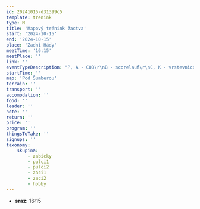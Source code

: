 ```yaml
---
id: 20241015-d31399c5
template: trenink
type: M
title: 'Mapový trénink žactva'
start: '2024-10-15'
end: '2024-10-15'
place: 'Zadní Hády'
meetTime: '16:15'
meetPlace: ''
link: ''
eventTypeDescription: "P, A - COB\r\nB - scorelauf\r\nC, K - vrstevnicovka"
startTime: ''
map: 'Pod Šumberou'
terrain: ''
transport: ''
accomodation: ''
food: ''
leader: ''
note: ''
return: ''
price: ''
program: ''
thingsToTake: ''
signups: ''
taxonomy:
    skupina:
        - zabicky
        - pulci1
        - pulci2
        - zaci1
        - zaci2
        - hobby
---
```


* **sraz**: 16:15
